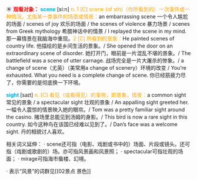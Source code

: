 ☀ <font color="red">**观看对象：**</font>
<font color="sky blue">**scene**</font> [si:n] 
<font color="orange">n. 1 [C] scene (of sth)（你所看到的）一次事件或一种情况，尤指某一类事件的场面或情景：</font>an embarrassing scene 一个令人尴尬的场面 / scenes of joy 欢乐的场面 / the scenes of violence 暴力场景 / scenes from Greek mythology 希腊神话中的情景 / I replayed the scene in my mind. 那一幕情景在我脑海中重现。<font color="orange">2 [C] 所看到的景象：</font>He painted scenes of country life. 他描绘的是乡间生活的景象。/ She opened the door on an extraordinary scene of disorder. 她打开门，眼前是一片混乱不堪的景象。/ The battlefield was a scene of utter carnage. 战场完全是一片大屠杀的惨象。/ a change of scene（尤英）（美常用a change of scenery）环境的改变 / You’re exhausted. What you need is a complete change of scene. 你已经筋疲力尽了，你需要的是彻底换一下环境。

<font color="sky blue">**sight**</font> [saɪt] 
<font color="orange">n. [C] 看见（或看得见）的事物，即景象，情景：</font>a common sight 常见的景象 / a spectacular sight 壮观的景象 / An appalling sight greeted her. 一幅令人震惊的情景映入她的眼帘。/ Tom was a pretty familiar sight around the casino. 赌场里总能见到汤姆的身影。/ This bird is now a rare sight in this country. 如今这种鸟在该国已经难以见到了。/ Dan’s face was a welcome sight. 丹的相貌讨人喜欢。

相关词义延伸：
· scene还可指（电影、戏剧或书中的）场面、片段或镜头。还可指（戏剧或歌剧的）场。亦可指风景画和风景照；
· spectacular可指壮观的场面；
· mirage可指海市蜃楼、幻境。

· 表示“风景”的词群见[[02景点 景色]]
